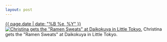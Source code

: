 ```yaml
---
layout: post
---
```


<p>
  <time><a href="/346">{{ page.date | date: "%B %e, %Y" }}</a></time>
  <a href="/346"><img src="{{ site.assets_url }}/346-640.jpg" srcset="{{ site.assets_url }}/346-1280.jpg 1280w, {{ site.assets_url }}/346-960.jpg 960w, {{ site.assets_url }}/346-640.jpg 640w, {{ site.assets_url }}/346-320.jpg 320w" sizes="(min-width: 700px) 50vw, calc(100vw - 2rem)" alt="Christina gets the &quot;Ramen Sweats&quot; at Daikokuya in Little Tokyo." /></a>
  <span>Christina gets the &quot;Ramen Sweats&quot; at Daikokuya in Little Tokyo.</span>
</p>
